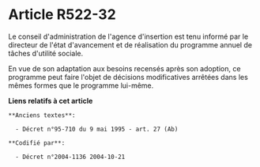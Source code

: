 # Article R522-32

Le conseil d'administration de l'agence d'insertion est tenu informé par le directeur de l'état d'avancement et de
réalisation du programme annuel de tâches d'utilité sociale.

En vue de son adaptation aux besoins recensés après son adoption, ce programme peut faire l'objet de décisions modificatives
arrêtées dans les mêmes formes que le programme lui-même.

**Liens relatifs à cet article**

	**Anciens textes**:

	  - Décret n°95-710 du 9 mai 1995 - art. 27 (Ab)

	**Codifié par**:

	  - Décret n°2004-1136 2004-10-21
